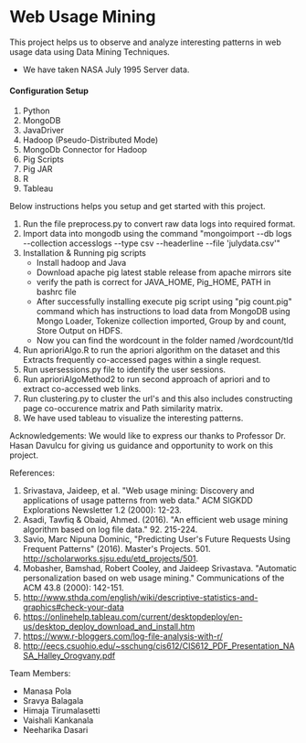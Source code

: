 # Web Usage Mining
This project helps us to observe and analyze interesting patterns in web usage data using Data Mining Techniques.
+ We have taken NASA July 1995 Server data.


#### Configuration Setup
1. Python
2. MongoDB
3. JavaDriver
4. Hadoop (Pseudo-Distributed Mode)
5. MongoDb Connector for Hadoop
6. Pig Scripts
7. Pig JAR
8. R
9. Tableau

Below instructions helps you setup and get started with this project.
1. Run the file preprocess.py to convert raw data logs into required format.
2. Import data into mongodb using the command "mongoimport --db logs --collection accesslogs --type csv --headerline --file 'julydata.csv'"
3. Installation & Running pig scripts
	* Install hadoop and Java
	* Download apache pig latest stable release from apache mirrors site
	* verify the path is correct for JAVA_HOME, Pig_HOME, PATH in bashrc file
	* After successfully installing execute pig script using "pig count.pig" command which has instructions to load data from MongoDB using Mongo Loader, Tokenize collection imported, Group by and count, Store Output on HDFS.
	* Now you can find the wordcount in the folder named /wordcount/tId
4. Run aprioriAlgo.R to run the apriori algorithm on the dataset and this Extracts frequently co-accessed pages within a single request.
5. Run usersessions.py file to identify the user sessions.
6. Run aprioriAlgoMethod2 to run second approach of apriori and to extract co-accessed web links.
7. Run clustering.py to cluster the url's and this also includes constructing page co-occurence matrix and Path similarity matrix.
8. We have used tableau to visualize the interesting patterns.


Acknowledgements:
We would like to express our thanks to Professor Dr. Hasan Davulcu for giving us guidance and opportunity to work on this project.

References:
1. Srivastava, Jaideep, et al. "Web usage mining: Discovery and applications of usage patterns from web data." ACM SIGKDD Explorations Newsletter 1.2 (2000): 12-23.
2. Asadi, Tawfiq & Obaid, Ahmed. (2016). "An efficient web usage mining algorithm based on log file data." 92. 215-224.
3. Savio, Marc Nipuna Dominic, "Predicting User's Future Requests Using Frequent Patterns" (2016). Master's Projects. 501. http://scholarworks.sjsu.edu/etd_projects/501.
4. Mobasher, Bamshad, Robert Cooley, and Jaideep Srivastava. "Automatic personalization based on web usage mining." Communications of the ACM 43.8 (2000): 142-151.
5. http://www.sthda.com/english/wiki/descriptive-statistics-and-graphics#check-your-data
6. https://onlinehelp.tableau.com/current/desktopdeploy/en-us/desktop_deploy_download_and_install.htm
7. https://www.r-bloggers.com/log-file-analysis-with-r/
8. http://eecs.csuohio.edu/~sschung/cis612/CIS612_PDF_Presentation_NASA_Halley_Orogvany.pdf

Team Members:
* Manasa Pola
* Sravya Balagala
* Himaja Tirumalasetti
* Vaishali Kankanala
* Neeharika Dasari
